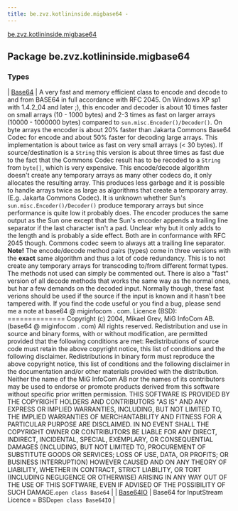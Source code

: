```yaml
---
title: be.zvz.kotlininside.migbase64 - 
---
```


[be.zvz.kotlininside.migbase64](./index.html)

## Package be.zvz.kotlininside.migbase64

### Types

| [Base64](-base64/index.html) | A very fast and memory efficient class to encode and decode to and from BASE64 in full accordance with RFC 2045. On Windows XP sp1 with 1.4.2_04 and later ;), this encoder and decoder is about 10 times faster on small arrays (10 - 1000 bytes) and 2-3 times as fast on larger arrays (10000 - 1000000 bytes) compared to `sun.misc.Encoder()/Decoder()`. On byte arrays the encoder is about 20% faster than Jakarta Commons Base64 Codec for encode and about 50% faster for decoding large arrays. This implementation is about twice as fast on very small arrays (&lt; 30 bytes). If source/destination is a `String` this version is about three times as fast due to the fact that the Commons Codec result has to be recoded to a `String` from `byte[]`, which is very expensive. This encode/decode algorithm doesn't create any temporary arrays as many other codecs do, it only allocates the resulting array. This produces less garbage and it is possible to handle arrays twice as large as algorithms that create a temporary array. (E.g. Jakarta Commons Codec). It is unknown whether Sun's `sun.misc.Encoder()/Decoder()` produce temporary arrays but since performance is quite low it probably does. The encoder produces the same output as the Sun one except that the Sun's encoder appends a trailing line separator if the last character isn't a pad. Unclear why but it only adds to the length and is probably a side effect. Both are in conformance with RFC 2045 though. Commons codec seem to always att a trailing line separator. **Note!** The encode/decode method pairs (types) come in three versions with the **exact** same algorithm and thus a lot of code redundancy. This is to not create any temporary arrays for transcoding to/from different format types. The methods not used can simply be commented out. There is also a "fast" version of all decode methods that works the same way as the normal ones, but har a few demands on the decoded input. Normally though, these fast verions should be used if the source if the input is known and it hasn't bee tampered with. If you find the code useful or you find a bug, please send me a note at base64 @ miginfocom . com. Licence (BSD): ============== Copyright (c) 2004, Mikael Grev, MiG InfoCom AB. (base64 @ miginfocom . com) All rights reserved. Redistribution and use in source and binary forms, with or without modification, are permitted provided that the following conditions are met: Redistributions of source code must retain the above copyright notice, this list of conditions and the following disclaimer. Redistributions in binary form must reproduce the above copyright notice, this list of conditions and the following disclaimer in the documentation and/or other materials provided with the distribution. Neither the name of the MiG InfoCom AB nor the names of its contributors may be used to endorse or promote products derived from this software without specific prior written permission. THIS SOFTWARE IS PROVIDED BY THE COPYRIGHT HOLDERS AND CONTRIBUTORS "AS IS" AND ANY EXPRESS OR IMPLIED WARRANTIES, INCLUDING, BUT NOT LIMITED TO, THE IMPLIED WARRANTIES OF MERCHANTABILITY AND FITNESS FOR A PARTICULAR PURPOSE ARE DISCLAIMED. IN NO EVENT SHALL THE COPYRIGHT OWNER OR CONTRIBUTORS BE LIABLE FOR ANY DIRECT, INDIRECT, INCIDENTAL, SPECIAL, EXEMPLARY, OR CONSEQUENTIAL DAMAGES (INCLUDING, BUT NOT LIMITED TO, PROCUREMENT OF SUBSTITUTE GOODS OR SERVICES; LOSS OF USE, DATA, OR PROFITS; OR BUSINESS INTERRUPTION) HOWEVER CAUSED AND ON ANY THEORY OF LIABILITY, WHETHER IN CONTRACT, STRICT LIABILITY, OR TORT (INCLUDING NEGLIGENCE OR OTHERWISE) ARISING IN ANY WAY OUT OF THE USE OF THIS SOFTWARE, EVEN IF ADVISED OF THE POSSIBILITY OF SUCH DAMAGE.`open class Base64` |
| [Base64IO](-base64-i-o/index.html) | Base64 for InputStream Licence = BSD`open class Base64IO` |

